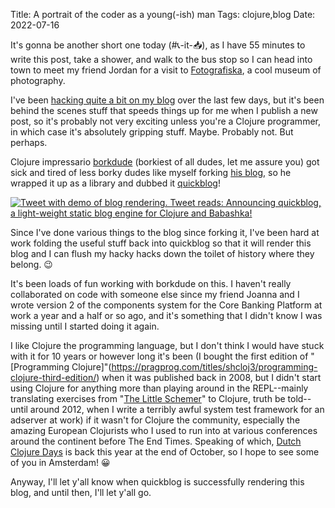 Title: A portrait of the coder as a young(-ish) man
Tags: clojure,blog
Date: 2022-07-16

It's gonna be another short one today (#📞-it-📥), as I have 55 minutes to write
this post, take a shower, and walk to the bus stop so I can head into town to
meet my friend Jordan for a visit to
[Fotografiska](https://www.fotografiska.com/sto), a cool museum of photography.

I've been [hacking quite a bit on my blog](tags/blog.html) over the last few
days, but it's been behind the scenes stuff that speeds things up for me when I
publish a new post, so it's probably not very exciting unless you're a Clojure
programmer, in which case it's absolutely gripping stuff. Maybe. Probably not.
But perhaps.

Clojure impressario [borkdude](https://github.com/borkdude) (borkiest of all
dudes, let me assure you) got sick and tired of less borky dudes like myself
forking [his blog](https://github.com/borkdude/blog), so he wrapped it up as a
library and dubbed it [quickblog](https://github.com/borkdude/quickblog)!

[![Tweet with demo of blog rendering. Tweet reads: Announcing quickblog, a
light-weight static blog engine for Clojure and Babashka!](assets/2022-07-16-quickblog.png "Like a blog, but quicker!")](https://twitter.com/borkdude/status/1547912740156583936)

Since I've done various things to the blog since forking it, I've been hard at
work folding the useful stuff back into quickblog so that it will render this
blog and I can flush my hacky hacks down the toilet of history where they
belong. 😉

It's been loads of fun working with borkdude on this. I haven't really
collaborated on code with someone else since my friend Joanna and I wrote
version 2 of the components system for the Core Banking Platform at work a year
and a half or so ago, and it's something that I didn't know I was missing until
I started doing it again.

I like Clojure the programming language, but I don't think I would have stuck
with it for 10 years or however long it's been (I bought the first edition of
"[Programming
Clojure]"(https://pragprog.com/titles/shcloj3/programming-clojure-third-edition/)
when it was published back in 2008, but I didn't start using Clojure for
anything more than playing around in the REPL--mainly translating exercises from
"[The Little
Schemer](https://mitpress.mit.edu/books/little-schemer-fourth-edition)" to
Clojure, truth be told--until around 2012, when I write a terribly awful system
test framework for an adserver at work) if it wasn't for Clojure the community,
especially the amazing European Clojurists who I used to run into at various
conferences around the continent before The End Times. Speaking of which, [Dutch
Clojure Days](https://clojuredays.org/) is back this year at the end of October,
so I hope to see some of you in Amsterdam! 😀

Anyway, I'll let y'all know when quickblog is successfully rendering this blog,
and until then, I'll let y'all go.
